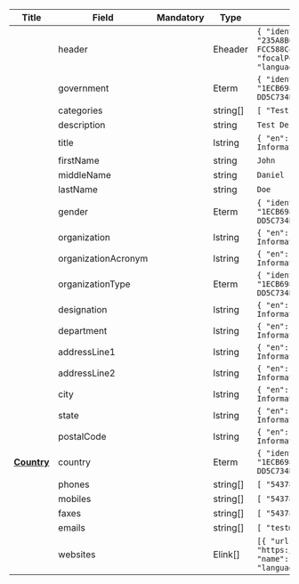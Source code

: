 <table class="schema-table" style="table-layout: fixed; width: 100%;">
  <thead>
    <tr>
      <th>Title</th>
      <th>Field</th>
      <th>Mandatory</th>
      <th>Type</th>
      <th>Example</th>
    </tr>
  </thead>
  <tbody>
    <tr>
      <td></td>
      <td>header</td>
      <td></td>
      <td>Eheader</td>
      <td><code>{ "identifier": "235A8B00-A995-5F7A-E827-FCC588C49C20", "schema": "focalPoint", "languages": ["en"] }</code></td>
    </tr>
    <tr>
      <td></td>
      <td>government</td>
      <td></td>
      <td>Eterm</td>
      <td><code>{ "identifier": "1ECB698D-3F3D-41BC-BEBD-DD5C734BCDCF" }</code></td>
    </tr>
    <tr>
      <td></td>
      <td>categories</td>
      <td></td>
      <td>string[]</td>
      <td><code>[ "Test Category" ]</code></td>
    </tr>
    <tr>
      <td></td>
      <td>description</td>
      <td></td>
      <td>string</td>
      <td><code>Test Description</code></td>
    </tr>
    <tr>
      <td></td>
      <td>title</td>
      <td></td>
      <td>lstring</td>
      <td><code>{ "en": "Test Information" }</code></td>
    </tr>
    <tr>
      <td></td>
      <td>firstName</td>
      <td></td>
      <td>string</td>
      <td><code>John</code></td>
    </tr>
    <tr>
      <td></td>
      <td>middleName</td>
      <td></td>
      <td>string</td>
      <td><code>Daniel</code></td>
    </tr>
    <tr>
      <td></td>
      <td>lastName</td>
      <td></td>
      <td>string</td>
      <td><code>Doe</code></td>
    </tr>
    <tr>
      <td></td>
      <td>gender</td>
      <td></td>
      <td>Eterm</td>
      <td><code>{ "identifier": "1ECB698D-3F3D-41BC-BEBD-DD5C734BCDCF" }</code></td>
    </tr>
    <tr>
      <td></td>
      <td>organization</td>
      <td></td>
      <td>lstring</td>
      <td><code>{ "en": "Test Information" }</code></td>
    </tr>
    <tr>
      <td></td>
      <td>organizationAcronym</td>
      <td></td>
      <td>lstring</td>
      <td><code>{ "en": "Test Information" }</code></td>
    </tr>
    <tr>
      <td></td>
      <td>organizationType</td>
      <td></td>
      <td>Eterm</td>
      <td><code>{ "identifier": "1ECB698D-3F3D-41BC-BEBD-DD5C734BCDCF" }</code></td>
    </tr>
    <tr>
      <td></td>
      <td>designation</td>
      <td></td>
      <td>lstring</td>
      <td><code>{ "en": "Test Information" }</code></td>
    </tr>
    <tr>
      <td></td>
      <td>department</td>
      <td></td>
      <td>lstring</td>
      <td><code>{ "en": "Test Information" }</code></td>
    </tr>
    <tr>
      <td></td>
      <td>addressLine1</td>
      <td></td>
      <td>lstring</td>
      <td><code>{ "en": "Test Information" }</code></td>
    </tr>
    <tr>
      <td></td>
      <td>addressLine2</td>
      <td></td>
      <td>lstring</td>
      <td><code>{ "en": "Test Information" }</code></td>
    </tr>
    <tr>
      <td></td>
      <td>city</td>
      <td></td>
      <td>lstring</td>
      <td><code>{ "en": "Test Information" }</code></td>
    </tr>
    <tr>
      <td></td>
      <td>state</td>
      <td></td>
      <td>lstring</td>
      <td><code>{ "en": "Test Information" }</code></td>
    </tr>
    <tr>
      <td></td>
      <td>postalCode</td>
      <td></td>
      <td>lstring</td>
      <td><code>{ "en": "Test Information" }</code></td>
    </tr>
    <tr>
      <td><strong><a href="/abs/thesaurus/general/countries">Country</a></strong></td>
      <td>country</td>
      <td></td>
      <td>Eterm</td>
      <td><code>{ "identifier": "1ECB698D-3F3D-41BC-BEBD-DD5C734BCDCF" }</code></td>
    </tr>
    <tr>
      <td></td>
      <td>phones</td>
      <td></td>
      <td>string[]</td>
      <td><code>[ "5437897410" ]</code></td>
    </tr>
    <tr>
      <td></td>
      <td>mobiles</td>
      <td></td>
      <td>string[]</td>
      <td><code>[ "5437897410" ]</code></td>
    </tr>
    <tr>
      <td></td>
      <td>faxes</td>
      <td></td>
      <td>string[]</td>
      <td><code>[ "5437897410" ]</code></td>
    </tr>
    <tr>
      <td></td>
      <td>emails</td>
      <td></td>
      <td>string[]</td>
      <td><code>[ "test@email.com" ]</code></td>
    </tr>
    <tr>
      <td></td>
      <td>websites</td>
      <td></td>
      <td>Elink[]</td>
      <td><code>[{ "url": "https://www.google.com", "name": "Google", "language": "en" }]</code></td>
    </tr>
  </tbody>
</table>

